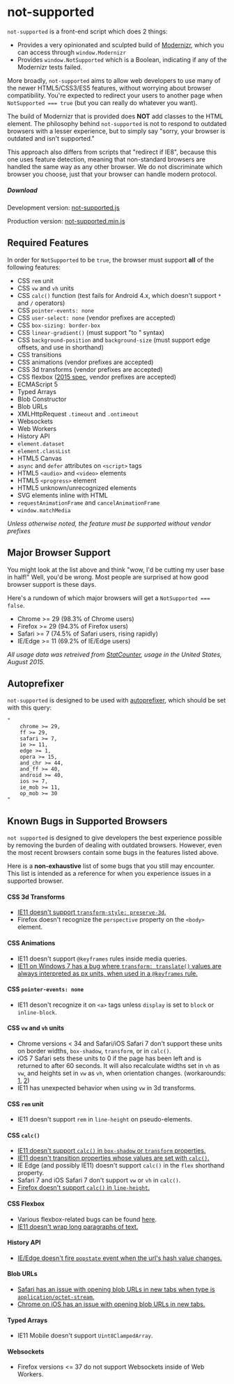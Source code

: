# not-supported

`not-supported` is a front-end script which does 2 things:

* Provides a very opinionated and sculpted build of [Modernizr](https://modernizr.com/), which you can access through `window.Modernizr`
* Provides `window.NotSupported` which is a Boolean, indicating if any of the Modernizr tests failed.

More broadly, `not-supported` aims to allow web developers to use many of the newer HTML5/CSS3/ES5 features, without worrying about browser compatibility. You're expected to redirect your users to another page when `NotSupported === true` (but you can really do whatever you want).

The build of Modernizr that is provided does **NOT** add classes to the HTML element. The philosophy behind `not-supported` is not to respond to outdated browsers with a lesser experience, but to simply say "sorry, your browser is outdated and isn't supported."

This approach also differs from scripts that "redirect if IE8", because this one uses feature detection, meaning that non-standard browsers are handled the same way as any other browser. We do not discriminate which browser you choose, just that your browser can handle modern protocol.

##### Download

Development version: [not-supported.js](https://raw.githubusercontent.com/JoshuaWise/not-supported/master/build/not-supported.js)

Production version: [not-supported.min.js](https://raw.githubusercontent.com/JoshuaWise/not-supported/master/build/not-supported.min.js)

## Required Features

In order for `NotSupported` to be `true`, the browser must support **all** of the following features:

* CSS `rem` unit
* CSS `vw` and `vh` units
* CSS `calc()` function (test fails for Android 4.x, which doesn't support `*` and `/` operators)
* CSS `pointer-events: none`
* CSS `user-select: none` (vendor prefixes are accepted)
* CSS `box-sizing: border-box`
* CSS `linear-gradient()` (must support "to <side>" syntax)
* CSS `background-position` and `background-size` (must support edge offsets, and use in shorthand)
* CSS transitions
* CSS animations (vendor prefixes are accepted)
* CSS 3d transforms (vendor prefixes are accepted)
* CSS flexbox ([2015 spec](http://www.w3.org/TR/css-flexbox-1/), vendor prefixes are accepted)
* ECMAScript 5
* Typed Arrays
* Blob Constructor
* Blob URLs
* XMLHttpRequest `.timeout` and `.ontimeout`
* Websockets
* Web Workers
* History API
* `element.dataset`
* `element.classList`
* HTML5 Canvas
* `async` and `defer` attributes on `<script>` tags
* HTML5 `<audio>` and `<video>` elements
* HTML5 `<progress>` element
* HTML5 unknown/unrecognized elements
* SVG elements inline with HTML
* `requestAnimationFrame` and `cancelAnimationFrame`
* `window.matchMedia`

*Unless otherwise noted, the feature must be supported without vendor prefixes*

## Major Browser Support

You might look at the list above and think "wow, I'd be cutting my user base in half!" Well, you'd be wrong. Most people are surprised at how good browser support is these days.

Here's a rundown of which major browsers will get a `NotSupported === false`.
* Chrome >= 29		(98.3% of Chrome users)
* Firefox >= 29		(94.3% of Firefox users)
* Safari >= 7		(74.5% of Safari users, rising rapidly)
* IE/Edge >= 11		(69.2% of IE/Edge users)

*All usage data was retreived from [StatCounter](http://gs.statcounter.com/), usage in the United States, August 2015.*

## Autoprefixer

`not-supported` is designed to be used with [autoprefixer](https://github.com/postcss/autoprefixer), which should be set with this query:
```
"
	chrome >= 29,
	ff >= 29,
	safari >= 7,
	ie >= 11,
	edge >= 1,
	opera >= 15,
	and_chr >= 44,
	and_ff >= 40,
	android >= 40,
	ios >= 7,
	ie_mob >= 11,
	op_mob >= 30
"
```

## Known Bugs in Supported Browsers

`not supported` is designed to give developers the best experience possible by removing the burden of dealing with outdated browsers. However, even the most recent browsers contain some bugs in the features listed above.

Here is a **non-exhaustive** list of some bugs that you still may encounter. This list is intended as a reference for when you experience issues in a supported browser.

#### CSS 3d Transforms

* [IE11 doesn't support `transform-style: preserve-3d`.](https://msdn.microsoft.com/library/hh673529(v=vs.85).aspx#the_ms_transform_style_property)
* Firefox doesn't recognize the `perspective` property on the `<body>` element.

#### CSS Animations

* IE11 doesn't support `@keyframes` rules inside media queries.
* [IE11 on Windows 7 has a bug where `transform: translate()` values are always interpreted as px units, when used in a `@keyframes` rule.](http://codepen.io/flxsource/pen/jPYWoE)

#### CSS `pointer-events: none`

* IE11 deson't recognize it on `<a>` tags unless `display` is set to `block` or `inline-block`.

#### CSS `vw` and `vh` units

* Chrome versions < 34 and Safari/iOS Safari 7 don't support these units on border widths, `box-shadow`, `transform`, or in `calc()`.
* iOS 7 Safari sets these units to 0 if the page has been left and is returned to after 60 seconds. It will also recalculate widths set in `vh` as `vw`, and heights set in `vw` as `vh`, when orientation changes. (workarounds: [1](https://gist.github.com/pburtchaell/e702f441ba9b3f76f587), [2](https://gist.github.com/BenMorel/e9e34c08360ebbbd0634))
* IE11 has unexpected behavior when using `vw` in 3d transforms.

#### CSS `rem` unit

* IE11 doesn't support `rem` in `line-height` on pseudo-elements.

#### CSS `calc()`

* [IE11 doesn't support `calc()` in `box-shadow` or `transform` properties.](https://connect.microsoft.com/IE/feedback/details/814380/)
* [IE11 doesn't transition properties whose values are set with `calc()`.](http://connect.microsoft.com/IE/feedback/details/762719/css3-calc-bug-inside-transition-or-transform)
* IE Edge (and possibly IE11) doesn't support `calc()` in the `flex` shorthand property.
* Safari 7 and iOS Safari 7 don't support `vw` or `vh` in `calc()`.
* [Firefox doesn't support `calc()` in `line-height`.](https://bugzilla.mozilla.org/show_bug.cgi?id=594933)

#### CSS Flexbox

* Various flexbox-related bugs can be found [here](https://github.com/philipwalton/flexbugs).
* [IE11 doesn't wrap long paragraphs of text.](http://jsfiddle.net/y1do9cx8/1/)

#### History API

* [IE/Edge doesn't fire `popstate` event when the url's hash value changes.](https://connect.microsoft.com/IE/Feedback/Details/1528993)

#### Blob URLs

* [Safari has an issue with opening blob URLs in new tabs when type is `application/octet-stream`.](http://jsfiddle.net/24FhL/)
* [Chrome on iOS has an issue with opening blob URLs in new tabs.](http://stackoverflow.com/questions/24485077/how-to-open-blob-url-on-chrome-ios)

#### Typed Arrays

* IE11 Mobile doesn't support `Uint8ClampedArray`.

#### Websockets

* Firefox versions <= 37 do not support Websockets inside of Web Workers.

